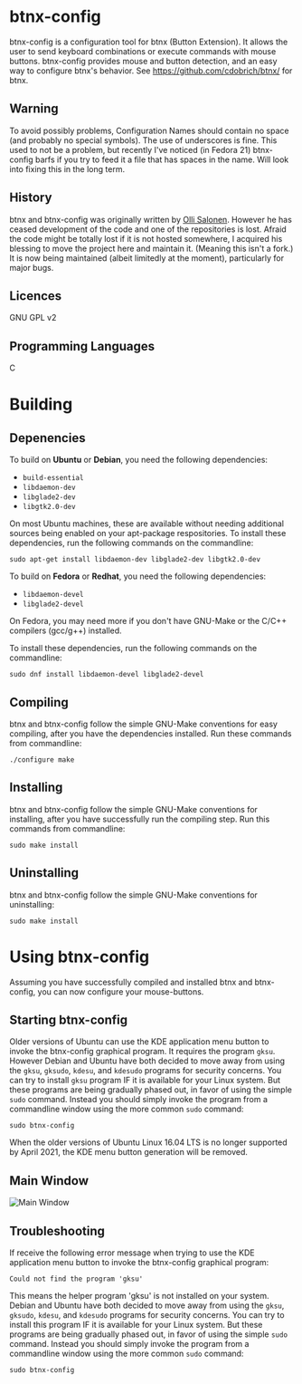 btnx-config
===========

btnx-config is a configuration tool for btnx (Button Extension). It allows the user to send keyboard combinations or execute commands with mouse buttons. btnx-config provides mouse and button detection, and an easy way to configure btnx's behavior. See https://github.com/cdobrich/btnx/ for btnx.

Warning
----
To avoid possibly problems, Configuration Names should contain no space (and probably no special symbols). The use of underscores is fine. This used to not be a problem, but recently I've noticed (in Fedora 21) btnx-config barfs if you try to feed it a file that has spaces in the name. Will look into fixing this in the long term.

History
----
btnx and btnx-config was originally written by [Olli Salonen](https://launchpad.net/~daou). However he has ceased development of the code and one of the repositories is lost. Afraid the code might be totally lost if it is not hosted somewhere, I acquired his blessing to move the project here and maintain it. (Meaning this isn't a fork.) It is now being maintained (albeit limitedly at the moment), particularly for major bugs.

Licences
----
GNU GPL v2

Programming Languages
----
C

Building
=======

## Depenencies

To build on **Ubuntu** or **Debian**, you need the following dependencies:

* `build-essential`
* `libdaemon-dev`
* `libglade2-dev`
* `libgtk2.0-dev`

On most Ubuntu machines, these are available without needing additional sources being enabled on your apt-package respositories. To install these dependencies, run the following commands on the commandline:

`sudo apt-get install libdaemon-dev libglade2-dev libgtk2.0-dev`

To build on **Fedora** or **Redhat**, you need the following dependencies:

* `libdaemon-devel`
* `libglade2-devel`

On Fedora, you may need more if you don't have GNU-Make or the C/C++ compilers (gcc/g++) installed.

To install these dependencies, run the following commands on the commandline:

`sudo dnf install libdaemon-devel libglade2-devel `

## Compiling

btnx and btnx-config follow the simple GNU-Make conventions for easy compiling, after you have the dependencies installed. Run these commands from commandline:

`./configure
make`

## Installing

btnx and btnx-config follow the simple GNU-Make conventions for installing, after you have successfully run the compiling step. Run this commands from commandline:

`sudo make install`

## Uninstalling

btnx and btnx-config follow the simple GNU-Make conventions for uninstalling:

`sudo make install`

Using btnx-config
=======

Assuming you have successfully compiled and installed btnx and btnx-config, you can now configure your mouse-buttons.

## Starting btnx-config

Older versions of Ubuntu can use the KDE application menu button to invoke the btnx-config graphical program. It requires the program `gksu`. However Debian and Ubuntu have both decided to move away from using the `gksu`, `gksudo`, `kdesu`, and `kdesudo` programs for security concerns. You can try to install `gksu` program IF it is available for your Linux system. But these programs are being gradually phased out, in favor of using the simple `sudo` command. Instead you should simply invoke the program from a commandline window using the more common `sudo` command:

`sudo btnx-config`

When the older versions of Ubuntu Linux 16.04 LTS is no longer supported by April 2021, the KDE menu button generation will be removed.

## Main Window

![Main Window](https://raw.githubusercontent.com/cdobrich/btnx-config/master/doc/images/btnx-config-main-window.png)

## Troubleshooting

If receive the following error message when trying to use the KDE application menu button to invoke the btnx-config graphical program:

`Could not find the program 'gksu'`

This means the helper program 'gksu' is not installed on your system. Debian and Ubuntu have both decided to move away from using the `gksu`, `gksudo`, `kdesu`, and `kdesudo` programs for security concerns. You can try to install this program IF it is available for your Linux system. But these programs are being gradually phased out, in favor of using the simple `sudo` command. Instead you should simply invoke the program from a commandline window using the more common `sudo` command:

`sudo btnx-config`
